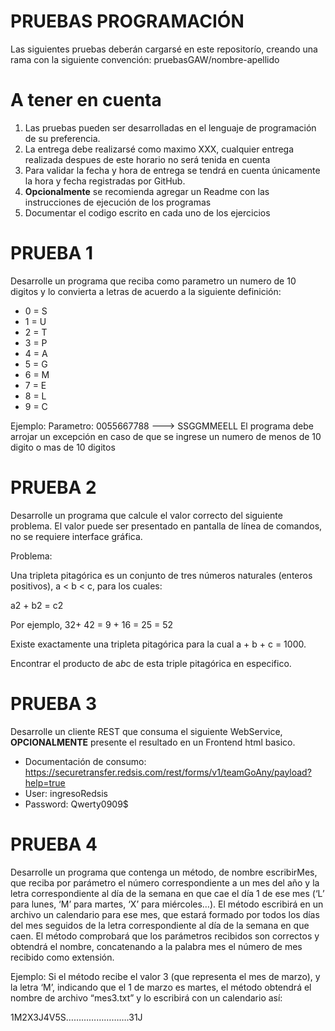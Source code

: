 # PRUEBAS PROGRAMACIÓN

Las siguientes pruebas deberán cargarsé en este repositorío, creando una rama con la siguiente convención: pruebasGAW/nombre-apellido

# A tener en cuenta

1. Las pruebas pueden ser desarrolladas en el lenguaje de programación de su preferencia.
2. La entrega debe realizarsé como maximo XXX, cualquier entrega realizada despues de este horario no será tenida en cuenta
3. Para validar la fecha y hora de entrega se tendrá en cuenta únicamente la hora y fecha registradas por GitHub.
4. **Opcionalmente** se recomienda agregar un Readme con las instrucciones de ejecución de los programas
5. Documentar el codigo escrito en cada uno de los ejercicios

# PRUEBA 1

Desarrolle un programa que reciba como parametro un numero de 10 digitos y lo convierta a letras de acuerdo a la siguiente definición:

- 0 = S
- 1 = U
- 2 = T
- 3 = P 
- 4 = A
- 5 = G
- 6 = M
- 7 = E
- 8 = L
- 9 = C

Ejemplo: Parametro: 0055667788 ---> SSGGMMEELL
El programa debe arrojar un excepción en caso de que se ingrese un numero de menos de 10 digito o mas de 10 digitos

# PRUEBA 2

Desarrolle un programa que calcule el valor correcto del siguiente problema. El valor puede ser presentado en pantalla de línea de comandos, no se requiere interface gráfica.

Problema:

Una tripleta pitagórica es un conjunto de tres números naturales (enteros positivos), 
a < b < c, para los cuales:

a2 + b2 = c2

Por ejemplo, 32+ 42 = 9 + 16 = 25 = 52

Existe exactamente una tripleta pitagórica para la cual a + b + c = 1000.

Encontrar el producto de a*b*c de esta triple pitagórica en especifico.

# PRUEBA 3

Desarrolle un cliente REST que consuma el siguiente WebService, **OPCIONALMENTE** presente el resultado en un Frontend html basico.
 
- Documentación de consumo: https://securetransfer.redsis.com/rest/forms/v1/teamGoAny/payload?help=true 
- User: ingresoRedsis
- Password: Qwerty0909$

# PRUEBA 4

Desarrolle un programa que contenga un método, de nombre escribirMes, que reciba por parámetro el número correspondiente a un mes del año y la letra correspondiente al día de la semana en que cae el día 1 de ese mes (‘L’ para lunes, ‘M’ para martes, ‘X’ para miércoles…). El método escribirá en un archivo un calendario para ese mes, que estará formado por todos los días del mes seguidos de la letra correspondiente al día de la semana en que caen. El método comprobará que los parámetros recibidos son correctos y obtendrá el nombre, concatenando a la palabra mes el número de mes recibido como extensión.

Ejemplo: Si el método recibe el valor 3 (que representa el mes de marzo), y la letra ‘M’, indicando que el 1 de marzo es martes, el método obtendrá el nombre de archivo “mes3.txt” y lo escribirá con un calendario así:

1M2X3J4V5S…………………….31J

